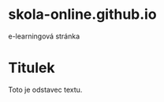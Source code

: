 # skola-online.github.io
e-learningová stránka
<!DOCTYPE html>
<html>
  <head>
    <meta charset="UTF-8">
    <title>Název stránky</title>
  </head>
  <body>
    <h1>Titulek</h1>
    <p>Toto je odstavec textu.</p>
  </body>
</html>
